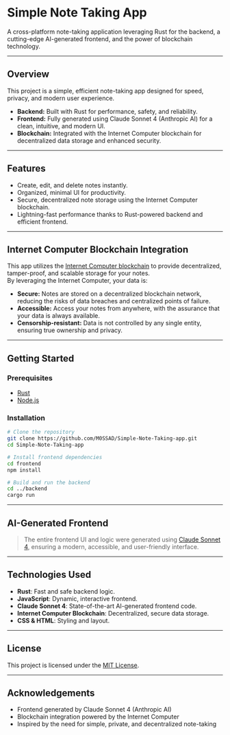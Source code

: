 #  Simple Note Taking App

A cross-platform note-taking application leveraging Rust for the backend, a cutting-edge AI-generated frontend, and the power of blockchain technology.

---

##  Overview

This project is a simple, efficient note-taking app designed for speed, privacy, and modern user experience.

- **Backend:** Built with Rust for performance, safety, and reliability.
- **Frontend:** Fully generated using Claude Sonnet 4 (Anthropic AI) for a clean, intuitive, and modern UI.
- **Blockchain:** Integrated with the Internet Computer blockchain for decentralized data storage and enhanced security.

---

##  Features

- Create, edit, and delete notes instantly.
- Organized, minimal UI for productivity.
- Secure, decentralized note storage using the Internet Computer blockchain.
- Lightning-fast performance thanks to Rust-powered backend and efficient frontend.

---

##  Internet Computer Blockchain Integration

This app utilizes the [Internet Computer blockchain](https://internetcomputer.org/) to provide decentralized, tamper-proof, and scalable storage for your notes.  
By leveraging the Internet Computer, your data is:

- **Secure:** Notes are stored on a decentralized blockchain network, reducing the risks of data breaches and centralized points of failure.
- **Accessible:** Access your notes from anywhere, with the assurance that your data is always available.
- **Censorship-resistant:** Data is not controlled by any single entity, ensuring true ownership and privacy.

---

##  Getting Started

### Prerequisites

- [Rust](https://www.rust-lang.org/tools/install)
- [Node.js](https://nodejs.org/)

### Installation

```bash
# Clone the repository
git clone https://github.com/M0SSAD/Simple-Note-Taking-app.git
cd Simple-Note-Taking-app

# Install frontend dependencies
cd frontend
npm install

# Build and run the backend
cd ../backend
cargo run
```

---



##  AI-Generated Frontend

> The entire frontend UI and logic were generated using [Claude Sonnet 4](https://www.anthropic.com/), ensuring a modern, accessible, and user-friendly interface.

---

##  Technologies Used

- **Rust**: Fast and safe backend logic.
- **JavaScript**: Dynamic, interactive frontend.
- **Claude Sonnet 4**: State-of-the-art AI-generated frontend code.
- **Internet Computer Blockchain**: Decentralized, secure data storage.
- **CSS & HTML**: Styling and layout.

---



##  License

This project is licensed under the [MIT License](LICENSE).

---

##  Acknowledgements

- Frontend generated by Claude Sonnet 4 (Anthropic AI)
- Blockchain integration powered by the Internet Computer
- Inspired by the need for simple, private, and decentralized note-taking

